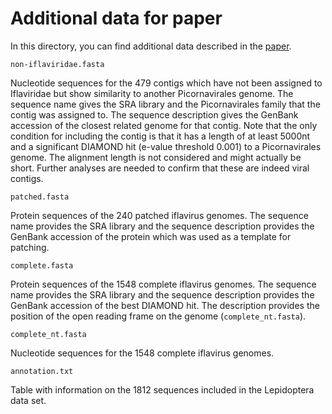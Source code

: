 # Additional data for paper

In this directory, you can find additional data described in the [paper](https://www.biorxiv.org/content/10.1101/2025.01.22.634245v1).

```
non-iflaviridae.fasta
```
Nucleotide sequences for the 479 contigs which have not been assigned to Iflaviridae but show similarity to another Picornavirales genome.
The sequence name gives the SRA library and the Picornavirales family that the contig was assigned to.
The sequence description gives the GenBank accession of the closest related genome for that contig.
Note that the only condition for including the contig is that it has a length of at least 5000nt and a significant DIAMOND hit (e-value threshold 0.001) to a Picornavirales genome.
The alignment length is not considered and might actually be short. Further analyses are needed to confirm that these are indeed viral contigs.

```
patched.fasta
```
Protein sequences of the 240 patched iflavirus genomes. The sequence name provides the SRA library and the sequence description provides the GenBank accession of the protein which was used as a template for patching.

```
complete.fasta
```
Protein sequences of the 1548 complete iflavirus genomes. The sequence name provides the SRA library and the sequence description provides the GenBank accession of the best DIAMOND hit. The description provides the position of the open reading frame on the genome (`complete_nt.fasta`).

```
complete_nt.fasta
```
Nucleotide sequences for the 1548 complete iflavirus genomes.

```
annotation.txt
```
Table with information on the 1812 sequences included in the Lepidoptera data set. 
